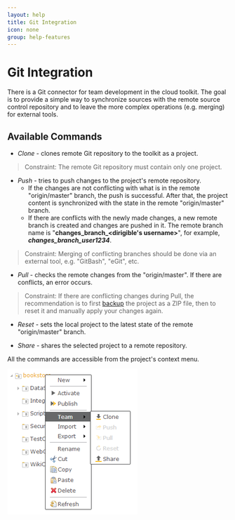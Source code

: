 ```yaml
---
layout: help
title: Git Integration
icon: none
group: help-features
---
```


Git Integration
===

There is a Git connector for team development in the cloud toolkit. 
The goal is to provide a simple way to synchronize sources with the remote source control repository and to leave the more complex operations (e.g. merging) for external tools.


Available Commands
---


*	*Clone* - clones remote Git repository to the toolkit as a project.

> Constraint: The remote Git repository must contain only one project.

*	*Push* - tries to push changes to the project's remote repository. 
	* If the changes are not conflicting with what is in the remote "origin/master" branch, the push is successful. After that, the project content is synchronized with the state in the remote "origin/master" branch. 
	* If there are conflicts with the newly made changes, a new remote branch is created and changes are pushed in it. The remote branch name is "**changes_branch_<dirigible's username>**", for example, _**changes_branch_user1234**_.

> Constraint: Merging of conflicting branches should be done via an external tool, e.g. "GitBash", "eGit", etc.

*	*Pull* - checks the remote changes from the "origin/master". If there are conflicts, an error occurs.

> Constraint: If there are conflicting changes during Pull, the recommendation is to first [backup](backup.wiki) the project as a ZIP file, then to reset it and manually apply your changes again.


*	*Reset* - sets the local project to the latest state of the remote "origin/master" branch.

*	*Share* - shares the selected project to a remote repository.



All the commands are accessible from the project's context menu.

![Git](../samples/bookstore/101_books_git.png)
